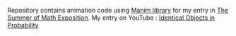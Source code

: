 
Repository contains animation code using [Manim library](https://github.com/ManimCommunity/manim/) for my entry in [The Summer of Math Exposition](https://www.3blue1brown.com/blog/some1). My entry on YouTube : [Identical Objects in Probability](https://youtu.be/6j7pcsC_nbY)
